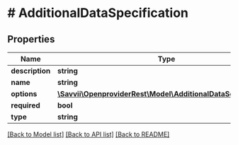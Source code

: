 # # AdditionalDataSpecification

## Properties

Name | Type | Description | Notes
------------ | ------------- | ------------- | -------------
**description** | **string** |  | [optional]
**name** | **string** |  | [optional]
**options** | [**\Savvii\OpenproviderRest\Model\AdditionalDataSelectOption[]**](AdditionalDataSelectOption.md) |  | [optional]
**required** | **bool** |  | [optional]
**type** | **string** |  | [optional]

[[Back to Model list]](../../README.md#models) [[Back to API list]](../../README.md#endpoints) [[Back to README]](../../README.md)
